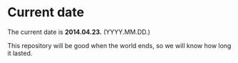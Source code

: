 # Current date

The current date is **2014.04.23.** (YYYY.MM.DD.)

This repository will be good when the world ends, so we will know how long it lasted.